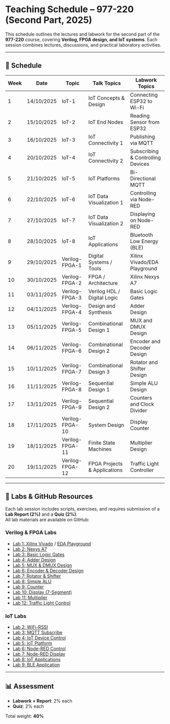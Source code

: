 # Teaching Schedule – 977-220 (Second Part, 2025)

This schedule outlines the lectures and labwork for the second part of the **977-220** course, covering **Verilog, FPGA design, and IoT systems**. Each session combines lectures, discussions, and practical laboratory activities.

---

## 📅 Schedule

| Week | Date       | Topic            | Talk Topics                    | Labwork Topics                  |
|------|------------|------------------|--------------------------------|---------------------------------|
| 1   | 14/10/2025 | IoT-1            | IoT Concepts & Design          | Connecting ESP32 to Wi-Fi       |
| 2   | 15/10/2025 | IoT-2            | IoT End Nodes                  | Reading Sensor from ESP32       |
| 3   | 16/10/2025 | IoT-3            | IoT Connectivity 1             | Publishing via MQTT             |
| 4   | 20/10/2025 | IoT-4            | IoT Connectivity 2             | Subscribing & Controlling Devices|
| 5   | 21/10/2025 | IoT-5            | IoT Platforms                  | Bi-Directional MQTT             |
| 6   | 22/10/2025 | IoT-6            | IoT Data Visualization 1       | Controlling via Node-RED        |
| 7   | 27/10/2025 | IoT-7            | IoT Data Visualization 2       | Displaying on Node-RED          |
| 8   | 28/10/2025 | IoT-8            | IoT Applications               | Bluetooth Low Energy (BLE)      |
| 9   | 29/10/2025 | Verilog-FPGA-1   | Digital Systems / Tools        | Xilinx Vivado/EDA Playground    |
| 10  | 30/10/2025 | Verilog-FPGA-2   | FPGA / Architecture            | Xilinx Nexys A7                 |
| 11  | 03/11/2025 | Verilog-FPGA-3   | Verilog HDL / Digital Logic    | Basic Logic Gates               |
| 12  | 04/11/2025 | Verilog-FPGA-4   | Design and Synthesis           | Adder Design                    |
| 13  | 05/11/2025 | Verilog-FPGA-5   | Combinational Design 1         | MUX and DMUX Design             |
| 14  | 06/11/2025 | Verilog-FPGA-6   | Combinational Design 2         | Encoder and Decoder Design      |
| 15  | 10/11/2025 | Verilog-FPGA-7   | Combinational Design 3         | Rotator and Shifter Design      |
| 16  | 11/11/2025 | Verilog-FPGA-8   | Sequential Design 1            | Simple ALU Design               |
| 17  | 13/11/2025 | Verilog-FPGA-9   | Sequential Design 2            | Counters and Clock Divider      |
| 18  | 17/11/2025 | Verilog-FPGA-10  | System Design                  | Display Counter                 |
| 19  | 18/11/2025 | Verilog-FPGA-11  | Finite State Machines          | Multiplier Design               |
| 20  | 19/11/2025 | Verilog-FPGA-12  | FPGA Projects & Applications   | Traffic Light Controller        |
---

## 🧪 Labs & GitHub Resources

Each lab session includes scripts, exercises, and requires submission of a **Lab Report (2%)** and a **Quiz (2%)**.  
All lab materials are available on GitHub:

### Verilog & FPGA Labs
- [Lab 1: Xilinx Vivado](https://github.com/komsan-k/verilog-fpga-lab-series/tree/main/lab_1_Xilinx_Vivado) / [EDA Playground](https://github.com/komsan-k/977-220/tree/main/EDA-Playground)
- [Lab 2: Nexys A7](https://github.com/komsan-k/verilog-fpga-lab-series/tree/main/Lab_2_Nexys_A7)  
- [Lab 3: Basic Logic Gates](https://github.com/komsan-k/verilog-fpga-lab-series/tree/main/Lab_3_Basic_Gates)  
- [Lab 4: Adder Design](https://github.com/komsan-k/verilog-fpga-lab-series/tree/main/Lab_4_Adder)  
- [Lab 5: MUX & DMUX Design](https://github.com/komsan-k/verilog-fpga-lab-series/tree/main/Lab_5_MUX-DMUX)  
- [Lab 6: Encoder & Decoder Design](https://github.com/komsan-k/verilog-fpga-lab-series/tree/main/Lab_6_Encoder_Decoder)  
- [Lab 7: Rotator & Shifter](https://github.com/komsan-k/verilog-fpga-lab-series/tree/main/Lab_7_Rotator_Shifter)  
- [Lab 8: Simple ALU](https://github.com/komsan-k/verilog-fpga-lab-series/tree/main/Lab_8_Simple_ALU)  
- [Lab 9: Counter](https://github.com/komsan-k/verilog-fpga-lab-series/tree/main/Lab_9_Counter)  
- [Lab 10: Display (7-Segment)](https://github.com/komsan-k/verilog-fpga-lab-series/tree/main/Lab_10_Display_7Segment)  
- [Lab 11: Multiplier](https://github.com/komsan-k/verilog-fpga-lab-series/tree/main/Lab_11_Multiplier)  
- [Lab 12: Traffic Light Control](https://github.com/komsan-k/verilog-fpga-lab-series/tree/main/Lab_13_Traffic_Control)  

### IoT Labs
- [Lab 2: WiFi-RSSI](https://github.com/komsan-k/977-220/tree/main/iot/lab-02)  
- [Lab 3: MQTT Subscribe](https://github.com/komsan-k/977-220/tree/main/iot/lab-03)  
- [Lab 4: IoT Device Control](https://github.com/komsan-k/977-220/tree/main/iot/lab-04)  
- [Lab 5: IoT Platform](https://github.com/komsan-k/977-220/tree/main/iot/lab-05)  
- [Lab 6: Node-RED Control](https://github.com/komsan-k/977-220/tree/main/iot/lab-06)  
- [Lab 7: Node-RED Display](https://github.com/komsan-k/977-220/tree/main/iot/lab-07)  
- [Lab 8: IoT Applications](https://github.com/komsan-k/977-220/tree/main/iot/lab-08)  
- [Lab 9: BLE Application](https://github.com/komsan-k/977-220/tree/main/iot/lab-09)  

---

## 📊 Assessment

- **Labwork + Report**: 2% each  
- **Quiz**: 2% each  

Total weight: **40%**  

